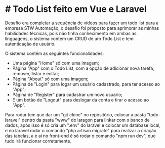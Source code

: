 # # Todo List feito em Vue e Laravel

Desafio era completar a sequência de vídeos para fazer um todo list para a empresa STW Automação, o desafio foi proposto para aprimorar as minhas habilidades técnicas, pois não tinha conhecimento em ambas as linguagens, o sistema contem um CRUD de um Todo List e tem autenticação de usuário.

O sistema contém as seguintes funcionalidades:

- Uma página "Home" só com uma imagem;
- Página "App" com o Todo List, com a opção de adicionar nova tarefa, remover, listar e editar;
- Página "About" só com uma imagem;
- Página de "Login" para logar um usuário cadastrado, para ter acesso ao "App";
- Página de "Register" para cadastrar um novo usuario;
- E um botão de "Logout" para deslogar da conta e tirar o acesso ao "App".

Para rodar tem que dar um "git clone" no repositório, colocar a pasta "todo-laravel" dentro da pasta "www" do laragon para linkar com o banco de dados, após isso é só cria um ".env" do laravel e colocar um database local, e no laravel rodar o comando "php artisan migrate" para realizar a criação das tabelas, a e ai no front-end é só rodar o comando "npm run dev", que tudo irá funcionar corretamente.
